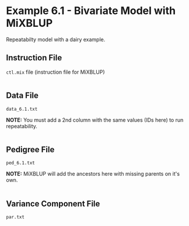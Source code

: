 
# Example 6.1 - Bivariate Model with MiXBLUP

Repeatabilty model with a dairy example. 

## Instruction File

`ctl.mix` file (instruction file for MiXBLUP)

```bash

```

## Data File

`data_6.1.txt`

**NOTE:** You must add a 2nd column with the same values (IDs here) to run repeatability. 

```bash

```

## Pedigree File

`ped_6.1.txt`

**NOTE:** MiXBLUP will add the ancestors here with missing parents on it's own. 

```bash

```

## Variance Component File

`par.txt`

```bash

```




